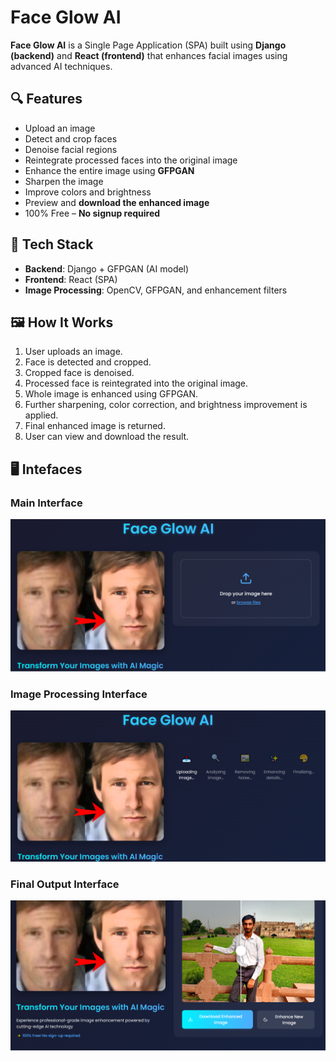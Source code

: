 # Face Glow AI

**Face Glow AI** is a Single Page Application (SPA) built using **Django (backend)** and **React (frontend)** that enhances facial images using advanced AI techniques.

## 🔍 Features

- Upload an image
- Detect and crop faces
- Denoise facial regions
- Reintegrate processed faces into the original image
- Enhance the entire image using **GFPGAN**
- Sharpen the image
- Improve colors and brightness
- Preview and **download the enhanced image**
- 100% Free – **No signup required**

## 🧠 Tech Stack

- **Backend**: Django + GFPGAN (AI model)
- **Frontend**: React (SPA)
- **Image Processing**: OpenCV, GFPGAN, and enhancement filters

## 🖼️ How It Works

1. User uploads an image.
2. Face is detected and cropped.
3. Cropped face is denoised.
4. Processed face is reintegrated into the original image.
5. Whole image is enhanced using GFPGAN.
6. Further sharpening, color correction, and brightness improvement is applied.
7. Final enhanced image is returned.
8. User can view and download the result.

## 🖥️ Intefaces


### Main Interface

![Preview](.\faceglow\static\faceglow\Images\Mainpage.png)


### Image Processing Interface

![Preview](.\faceglow\static\faceglow\Images\Processing.png)


### Final Output Interface

![Preview](.\faceglow\static\faceglow\Images\Show_Result.png)